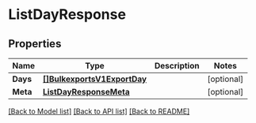 # ListDayResponse

## Properties

Name | Type | Description | Notes
------------ | ------------- | ------------- | -------------
**Days** | [**[]BulkexportsV1ExportDay**](bulkexports.v1.export.day.md) |  |[optional] 
**Meta** | [**ListDayResponseMeta**](ListDayResponse_meta.md) |  |[optional] 

[[Back to Model list]](../README.md#documentation-for-models) [[Back to API list]](../README.md#documentation-for-api-endpoints) [[Back to README]](../README.md)


